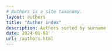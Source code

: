 ```yaml
---
# Authors is a site taxonomy.
layout: authors
title: "Author index"
description: Authors sorted by surname
date: 2024-01-01
url: /authors.html
---
```

